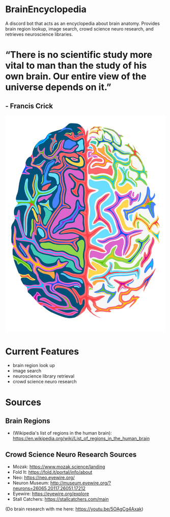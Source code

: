 # BrainEncyclopedia
A discord bot that acts as an encyclopedia about brain anatomy. Provides brain region lookup, image search, crowd science neuro research, and retrieves neuroscience libraries.

# “There is no scientific study more vital to man than the study of his own brain. Our entire view of the universe depends on it.”
## - Francis Crick

![alt text](https://github.com/YasPHP/BrainEncyclopedia/blob/main/encyclopedia_brain_logo.png?raw=true)

# Current Features
- brain region look up
- image search
- neuroscience library retrieval
- crowd science neuro research

# Sources

## Brain Regions
- (Wikipedia's list of regions in the human brain): https://en.wikipedia.org/wiki/List_of_regions_in_the_human_brain

## Crowd Science Neuro Research Sources
- Mozak: https://www.mozak.science/landing
- Fold It: https://fold.it/portal/info/about
- Neo: https://neo.eyewire.org/
- Neuron Museum: http://museum.eyewire.org/?neurons=26065,20117,26051,17212
- Eyewire: https://eyewire.org/explore
- Stall Catchers: https://stallcatchers.com/main 

(Do brain research with me here: https://youtu.be/5OAgCg4Axak)

